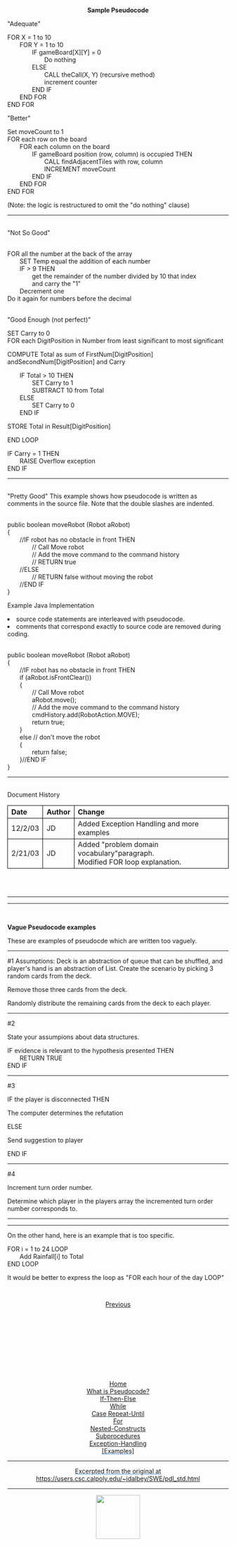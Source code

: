 <style>@import url("//readme.codeadam.ca/readme.css");</style>

**<p style="text-align: center;">Sample Pseudocode</p>**

"Adequate"  

FOR X = 1 to 10  
  FOR Y = 1 to 10  
    IF gameBoard[X][Y] = 0  
      Do nothing  
    ELSE  
      CALL theCall(X, Y) (recursive method)  
      increment counter  
    END IF  
  END FOR  
END FOR

"Better"

Set moveCount to 1  
FOR each row on the board  
  FOR each column on the board  
    IF gameBoard position (row, column) is occupied THEN  
      CALL findAdjacentTiles with row, column  
      INCREMENT moveCount  
    END IF  
  END FOR  
END FOR

(Note: the logic is restructured to omit the "do nothing" clause)

___
<br>
"Not So Good"
<br><br>

FOR all the number at the back of the array  
  SET Temp equal the addition of each number  
  IF > 9 THEN  
    get the remainder of the number divided by 10 that index  
    and carry the "1"  
  Decrement one  
Do it again for numbers before the decimal  
<br>
 

"Good Enough (not perfect)"

SET Carry to 0  
FOR each DigitPosition in Number from least significant to most significant

COMPUTE Total as sum of FirstNum[DigitPosition] andSecondNum[DigitPosition] and Carry
  
  IF Total > 10 THEN  
    SET Carry to 1  
    SUBTRACT 10 from Total  
  ELSE  
    SET Carry to 0  
  END IF  

STORE Total in Result[DigitPosition]

END LOOP  

IF Carry = 1 THEN  
  RAISE Overflow exception  
END IF

___
<br>
"Pretty Good"  This example shows how pseudocode is written as comments in the source file. Note that the double slashes are indented.
<br><br>

public boolean moveRobot (Robot aRobot)  
{  
  //IF robot has no obstacle in front THEN  
    // Call Move robot  
    // Add the move command to the command history  
    // RETURN true  
  //ELSE  
    // RETURN false without moving the robot  
  //END IF  
}  

Example Java Implementation

<li>source code statements are interleaved with pseudocode.</li> 
<li>comments that correspond exactly to source code are removed during coding.</li><br>


public boolean moveRobot (Robot aRobot)  
{  
  //IF robot has no obstacle in front THEN  
  if (aRobot.isFrontClear())  
  {  
    // Call Move robot  
    aRobot.move();  
    // Add the move command to the command history  
    cmdHistory.add(RobotAction.MOVE);  
    return true;  
  }  
  else // don't move the robot  
  {  
    return false;  
  }//END IF  
}  





___
<br>
Document History
<br>

<style>
table {
  width: 100%;
}

th, td {
  border: 1px solid black;
}
</style>

| Date           | Author| Change |
| :---------------- | :------ | :---- |
| 12/2/03        |   JD  | Added Exception Handling and more examples |
| 2/21/03           |   JD   | Added "problem domain vocabulary"paragraph.<br>Modified FOR loop explanation. |

<br>
<br>

---
---
<br>

**Vague Pseudocode examples**

These are examples of pseudocde which are written too vaguely.

___

#1
Assumptions:  Deck is an abstraction of queue that can be shuffled, and player's hand is an abstraction of List.
Create the scenario by picking 3 random cards from the deck.

Remove those three cards from the deck.

Randomly distribute the remaining cards from the deck to each player.

___

#2

State your assumpions about data structures.

IF evidence is relevant to the hypothesis presented THEN  
  RETURN TRUE  
END IF

___

#3

IF the player is disconnected THEN

The computer determines the refutation

ELSE

Send suggestion to player

END IF

___

#4

Increment turn order number.

Determine which player in the players array the incremented turn order number corresponds to.

___
___

On the other hand, here is an example that is too specific.  

FOR i = 1 to 24 LOOP  
    Add Rainfall[i] to Total  
END LOOP  

It would be better to express the loop as "FOR each hour of the day LOOP"
 

<div style="text-align: center; display: flex; justify-content: center; margin-top: 30px">

[Previous](exceptionhandle.md)

</div>

<div style="text-align: center; text-decoration: underline; text-decoration-color: #3486E3; margin-top: 150px;" markdown="1">

[Home](home.md)     
[What is Pseudocode?](what-is.md)  
[If-Then-Else](if-then-else.md)  
[While](while.md)  
[Case](case.md)
[Repeat-Until](repeat-until.md)  
[For](for.md)  
[Nested-Constructs](nested.md)  
[Subprocedures](subprocedures.md)  
[Exception-Handling](exceptionhandle.md)  
[Examples]  
<div>


---
Excerpted from the original at https://users.csc.calpoly.edu/~jdalbey/SWE/pdl_std.html

---

<a href="https://brickmmo.com">
<img src="https://brickmmo.com/images/brickmmo-logo-horizontal.jpg" width="100">
</a>
